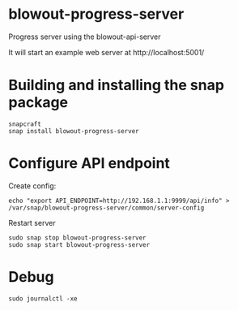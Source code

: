 # blowout-progress-server
Progress server using the blowout-api-server

It will start an example web server at http://localhost:5001/


# Building and installing the snap package
```
snapcraft
snap install blowout-progress-server
```


# Configure API endpoint
Create config:
```
echo "export API_ENDPOINT=http://192.168.1.1:9999/api/info" > /var/snap/blowout-progress-server/common/server-config 
```
Restart server
```
sudo snap stop blowout-progress-server
sudo snap start blowout-progress-server
```

# Debug
```
sudo journalctl -xe
```
